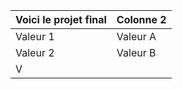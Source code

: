 | Voici le projet final | Colonne 2 |
|-----------|-----------|
| Valeur 1  | Valeur A  |
| Valeur 2  | Valeur B  |
| V

